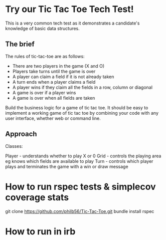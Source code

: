 # Try our Tic Tac Toe Tech Test!

This is a very common tech test as it demonstrates a candidate's knowledge of basic data structures.

## The brief

The rules of tic-tac-toe are as follows:

* There are two players in the game (X and O)
* Players take turns until the game is over
* A player can claim a field if it is not already taken
* A turn ends when a player claims a field
* A player wins if they claim all the fields in a row, column or diagonal
* A game is over if a player wins
* A game is over when all fields are taken

Build the business logic for a game of tic tac toe. It should be easy to implement a working game of tic tac toe by combining your code with any user interface, whether web or command line.

## Approach

Classes:

Player - understands whether to play X or 0
Grid - controls the playing area eg knows which fields are available to play
Turn - controls which player plays and terminates the game with a win or draw message


How to run rspec tests & simplecov coverage stats
=================================================
git clone https://github.com/philb56/Tic-Tac-Toe.git
bundle install
rspec

How to run in irb
=================
